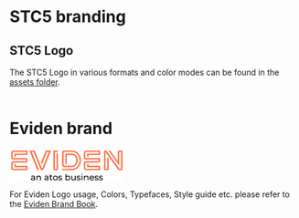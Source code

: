 # STC5 branding

## STC5 Logo
The STC5 Logo in various formats and color modes can be found in the [assets folder](assets/STC5-Logo).
<br>
<br>
# Eviden brand
<img src="https://github.com/DE-AMS-AD-VAPPS/brand/blob/main/assets/eviden-logo.svg" alt="Eviden Logo" width="200" align="center">
<br>

For Eviden Logo usage, Colors, Typefaces, Style guide etc. please refer to the [Eviden Brand Book](https://brand.eviden.com/).
